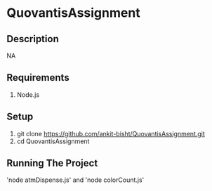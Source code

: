 # QuovantisAssignment

## Description

NA

## Requirements

1. Node.js

## Setup

1. git clone https://github.com/ankit-bisht/QuovantisAssignment.git
2. cd QuovantisAssignment

## Running The Project

'node atmDispense.js' and 'node colorCount.js'
